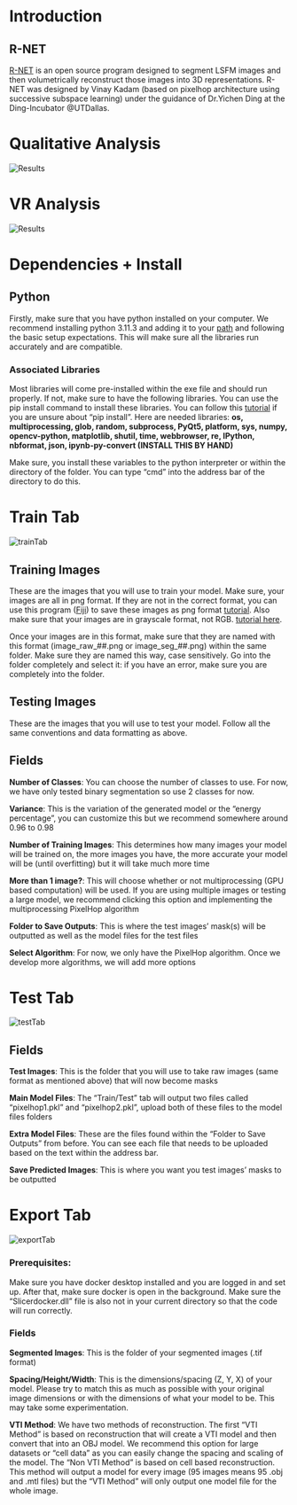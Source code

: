 # Introduction
## R-NET
[R-NET](https://drive.google.com/file/d/11LwXUnXKbCn8VSTV6v6DrAAxvTXvq2IE/view?usp=sharing) is an open source program designed to segment LSFM images and then volumetrically reconstruct those images into 3D representations. R-NET was designed by Vinay Kadam (based on pixelhop architecture using successive subspace learning) under the guidance of Dr.Yichen Ding at the Ding-Incubator @UTDallas. 

# Qualitative Analysis
![Results](https://drive.google.com/uc?export=view&id=1OKMQUmXL5gL5sAfkqpxfXgLC_tPivW1A)

# VR Analysis
![Results](https://drive.google.com/uc?export=view&id=1khC5tkY3OveJUbBQgd269FdONCY5c7Ao)

# Dependencies + Install
## Python
Firstly, make sure that you have python installed on your computer. We recommend installing python 3.11.3 and adding it to your [path](https://www.machinelearningplus.com/python/add-python-to-path-how-to-add-python-to-the-path-environment-variable-in-windows/) and following the basic setup expectations. This will make sure all the libraries run accurately and are compatible. 

### Associated Libraries 
Most libraries will come pre-installed within the exe file and should run properly. If not, make sure to have the following libraries. You can use the pip install command to install these libraries. You can follow this [tutorial](https://packaging.python.org/en/latest/tutorials/installing-packages/) if you are unsure about “pip install”. 
Here are needed libraries: **os, multiprocessing, glob, random, subprocess, PyQt5, platform, sys, numpy, opencv-python, matplotlib, shutil, time, webbrowser, re, IPython, nbformat, json, ipynb-py-convert (INSTALL THIS BY HAND)**

Make sure, you install these variables to the python interpreter or within the directory of the folder. You can type “cmd” into the address bar of the directory to do this. 

# Train Tab
![trainTab](https://drive.google.com/uc?export=view&id=119LspquAOys2FMjHfuuUWai9p89NBZt1)
## Training Images
These are the images that you will use to train your model. Make sure, your images are all in png format. If they are not in the correct format, you can use this program ([Fiji]("https://imagej.net/software/fiji/downloads")) to save these images as png format [tutorial](https://www.youtube.com/watch?v=6OlIAsoUdj0). Also make sure that your images are in grayscale format, not RGB. [tutorial here](https://www.linkedin.com/advice/0/what-benefits-converting-image-grayscale-imagej-skills-imagej). 

Once your images are in this format, make sure that they are named with this format (image_raw_##.png or image_seg_##.png) within the same folder. Make sure they are named this way, case sensitively. Go into the folder completely and select it: if you have an error, make sure you are completely into the folder.
## Testing Images
These are the images that you will use to test your model. Follow all the same conventions and data formatting as above. 
## Fields 
**Number of Classes**: You can choose the number of classes to use. For now, we have only tested binary segmentation so use 2 classes for now. 

**Variance**: This is the variation of the generated model or the “energy percentage”, you can customize this but we recommend somewhere around 0.96 to 0.98

**Number of Training Images**: This determines how many images your model will be trained on, the more images you have, the more accurate your model will be (until overfitting) but it will take much more time

**More than 1 image?**: This will choose whether or not multiprocessing (GPU based computation) will be used. If you are using multiple images or testing a large model, we recommend clicking this option and implementing the multiprocessing PixelHop algorithm 

**Folder to Save Outputs**: This is where the test images’ mask(s) will be outputted as well as the model files for the test files

**Select Algorithm**: For now, we only have the PixelHop algorithm. Once we develop more algorithms, we will add more options 

# Test Tab
![testTab](https://drive.google.com/uc?export=view&id=1yG60d0BITpk5J7Si5ednVVWVJt3Dg0PL)
## Fields 

**Test Images**: This is the folder that you will use to take raw images (same format as mentioned above) that will now become masks

**Main Model Files**: The “Train/Test” tab will output two files called “pixelhop1.pkl” and “pixelhop2.pkl”, upload both of these files to the model files folders 

**Extra Model Files**: These are the files found within the “Folder to Save Outputs” from before. You can see each file that needs to be uploaded based on the text within the address bar. 

**Save Predicted Images**: This is where you want you test images’ masks to be outputted  

# Export Tab
![exportTab](https://drive.google.com/uc?export=view&id=1wIrNXDZlnRxarn0Em2Oo3eoXCRI7DJoR)
### Prerequisites:
Make sure you have docker desktop installed and you are logged in and set up. After that, make sure docker is open in the background. Make sure the “Slicerdocker.dll” file is also not in your current directory so that the code will run correctly. 

### Fields 
**Segmented Images**: This is the folder of your segmented images (.tif format)

**Spacing/Height/Width**: This is the dimensions/spacing (Z, Y, X) of your model. Please try to match this as much as possible with your original image dimensions or with the dimensions of what your model to be. This may take some experimentation. 

**VTI Method**: We have two methods of reconstruction. The first “VTI Method” is based on reconstruction that will create a VTI model and then convert that into an OBJ model. We recommend this option for large datasets or “cell data” as you can easily change the spacing and scaling of the model. The “Non VTI Method” is based on cell based reconstruction. This method will output a model for every image (95 images means 95 .obj and .mtl files) but the “VTI Method” will only output one model file for the whole image.




